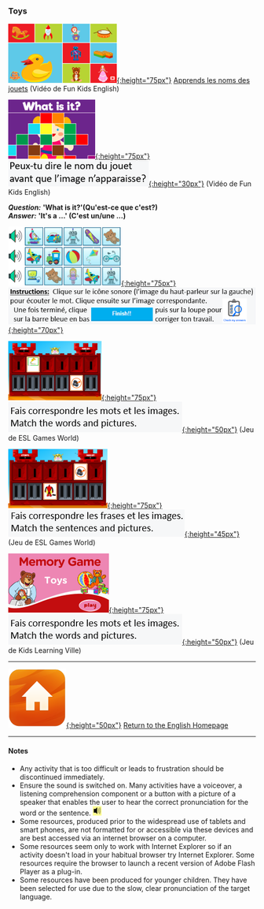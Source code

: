 <head>
<!-- Global site tag (gtag.js) - Google Analytics -->
<script async src="https://www.googletagmanager.com/gtag/js?id=UA-160613202-1"></script>
<script>
  window.dataLayer = window.dataLayer || [];
  function gtag(){dataLayer.push(arguments);}
  gtag('js', new Date());
  gtag('config', 'UA-160613202-1');
</script>
</head>

### Toys

[![fcety](/images/fkety.PNG){:height="75px"}](https://www.youtube.com/watch?v=gGxaTfzmuMI) [Apprends les noms des jouets](https://www.youtube.com/watch?v=gGxaTfzmuMI) (Vidéo de Fun Kids English)  

[![fket](/images/fket.PNG){:height="75px"}](https://www.youtube.com/watch?v=8-SWzpdcl6E) [![fketbfr](/images/fketbfr.PNG){:height="30px"}](https://www.youtube.com/watch?v=8-SWzpdcl6E) (Vidéo de Fun Kids English)        

***Question:*** **'What is it?'(Qu'est-ce que c'est?)**  
***Answer:*** **'It's a ...' (C'est un/une ...)**  

[![toyslvwk1](/images/toyslvwk1.PNG){:height="75px"}](https://www.liveworksheets.com/worksheets/en/English_as_a_Second_Language_(ESL)/Toys/Toys_(listen_and_choose)_ot1373gz) [![toyslvwk1bfr](/images/toyslvwk1bfr.PNG){:height="70px"}](https://www.liveworksheets.com/worksheets/en/English_as_a_Second_Language_(ESL)/Toys/Toys_(listen_and_choose)_ot1373gz)   

[![gwtme](/images/gwtme.PNG){:height="75px"}](http://eslgamesworld.com/members/games/vocabulary/memoryaudio/toys2/index.html) [![memins1fr](/images/memins1fr.PNG){:height="50px"}](http://eslgamesworld.com/members/games/vocabulary/memoryaudio/toys2/index.html) (Jeu de ESL Games World)  

[![gwtme2](/images/gwtme2.PNG){:height="75px"}](http://www.eslgamesworld.com/members/games/vocabulary/memoryaudio/toys/index.html) [![memins2fr](/images/memins2fr.PNG){:height="45px"}](http://www.eslgamesworld.com/members/games/vocabulary/memoryaudio/toys/index.html) (Jeu de ESL Games World)  

[![mety](/images/mety.PNG){:height="75px"}](https://www.kidslearningville.com/toys-vocabulary-esl-memory-game/)  [![memins1fr](/images/memins1fr.PNG){:height="50px"}](https://www.kidslearningville.com/toys-vocabulary-esl-memory-game/) (Jeu de Kids Learning Ville)  

<!--*REMEMBER* - There's no rush - it doesn't matter how long it takes you to find the pairs.  
*LEMBRA-TE* - Não há pressa - não tem importância o tempo que demoras a encontrar os pares.--> 

***
[![home](/images/home.png){:height="50px"}](https://1blockatatime.github.io/English) [Return to the English Homepage](https://1blockatatime.github.io/English)

***
#### Notes
* Any activity that is too difficult or leads to frustration should be discontinued immediately.
* Ensure the sound is switched on. Many activities have a voiceover, a listening comprehension component or a button with a picture of a speaker that enables the user to hear the correct pronunciation for the word or the sentence. ![spkr2](/images/spkr2.PNG)
* Some resources, produced prior to the widespread use of tablets and smart phones, are not formatted for or accessible via these devices and are best accessed via an internet browser on a computer.
* Some resources seem only to work with Internet Explorer so if an activity doesn't load in your habitual browser try Internet Explorer. Some resources require the browser to launch a recent version of Adobe Flash Player as a plug-in.
* Some resources have been produced for younger children. They have been selected for use due to the slow, clear pronunciation of the target language.

